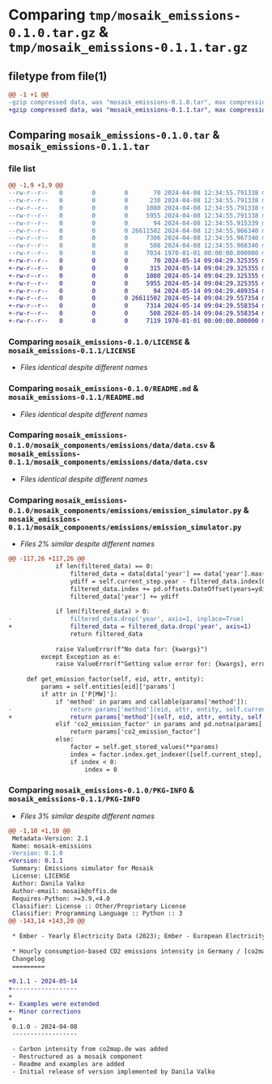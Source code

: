 # Comparing `tmp/mosaik_emissions-0.1.0.tar.gz` & `tmp/mosaik_emissions-0.1.1.tar.gz`

## filetype from file(1)

```diff
@@ -1 +1 @@
-gzip compressed data, was "mosaik_emissions-0.1.0.tar", max compression
+gzip compressed data, was "mosaik_emissions-0.1.1.tar", max compression
```

## Comparing `mosaik_emissions-0.1.0.tar` & `mosaik_emissions-0.1.1.tar`

### file list

```diff
@@ -1,9 +1,9 @@
--rw-r--r--   0        0        0       70 2024-04-08 12:34:55.791338 mosaik_emissions-0.1.0/AUTHORS.txt
--rw-r--r--   0        0        0      230 2024-04-08 12:34:55.791338 mosaik_emissions-0.1.0/CHANGELOG
--rw-r--r--   0        0        0     1080 2024-04-08 12:34:55.791338 mosaik_emissions-0.1.0/LICENSE
--rw-r--r--   0        0        0     5955 2024-04-08 12:34:55.791338 mosaik_emissions-0.1.0/README.md
--rw-r--r--   0        0        0       94 2024-04-08 12:34:55.915339 mosaik_emissions-0.1.0/mosaik_components/emissions/__init__.py
--rw-r--r--   0        0        0 26611502 2024-04-08 12:34:55.966340 mosaik_emissions-0.1.0/mosaik_components/emissions/data/data.csv
--rw-r--r--   0        0        0     7306 2024-04-08 12:34:55.967340 mosaik_emissions-0.1.0/mosaik_components/emissions/emission_simulator.py
--rw-r--r--   0        0        0      508 2024-04-08 12:34:55.968340 mosaik_emissions-0.1.0/pyproject.toml
--rw-r--r--   0        0        0     7034 1970-01-01 00:00:00.000000 mosaik_emissions-0.1.0/PKG-INFO
+-rw-r--r--   0        0        0       70 2024-05-14 09:04:29.325355 mosaik_emissions-0.1.1/AUTHORS.txt
+-rw-r--r--   0        0        0      315 2024-05-14 09:04:29.325355 mosaik_emissions-0.1.1/CHANGELOG
+-rw-r--r--   0        0        0     1080 2024-05-14 09:04:29.325355 mosaik_emissions-0.1.1/LICENSE
+-rw-r--r--   0        0        0     5955 2024-05-14 09:04:29.325355 mosaik_emissions-0.1.1/README.md
+-rw-r--r--   0        0        0       94 2024-05-14 09:04:29.489354 mosaik_emissions-0.1.1/mosaik_components/emissions/__init__.py
+-rw-r--r--   0        0        0 26611502 2024-05-14 09:04:29.557354 mosaik_emissions-0.1.1/mosaik_components/emissions/data/data.csv
+-rw-r--r--   0        0        0     7314 2024-05-14 09:04:29.558354 mosaik_emissions-0.1.1/mosaik_components/emissions/emission_simulator.py
+-rw-r--r--   0        0        0      508 2024-05-14 09:04:29.558354 mosaik_emissions-0.1.1/pyproject.toml
+-rw-r--r--   0        0        0     7119 1970-01-01 00:00:00.000000 mosaik_emissions-0.1.1/PKG-INFO
```

### Comparing `mosaik_emissions-0.1.0/LICENSE` & `mosaik_emissions-0.1.1/LICENSE`

 * *Files identical despite different names*

### Comparing `mosaik_emissions-0.1.0/README.md` & `mosaik_emissions-0.1.1/README.md`

 * *Files identical despite different names*

### Comparing `mosaik_emissions-0.1.0/mosaik_components/emissions/data/data.csv` & `mosaik_emissions-0.1.1/mosaik_components/emissions/data/data.csv`

 * *Files identical despite different names*

### Comparing `mosaik_emissions-0.1.0/mosaik_components/emissions/emission_simulator.py` & `mosaik_emissions-0.1.1/mosaik_components/emissions/emission_simulator.py`

 * *Files 2% similar despite different names*

```diff
@@ -117,26 +117,26 @@
             if len(filtered_data) == 0:
                 filtered_data = data[data['year'] == data['year'].max()]
                 ydiff = self.current_step.year - filtered_data.index[0].year
                 filtered_data.index += pd.offsets.DateOffset(years=ydiff) 
                 filtered_data['year'] += ydiff
             
             if len(filtered_data) > 0:
-                filtered_data.drop('year', axis=1, inplace=True)
+                filtered_data = filtered_data.drop('year', axis=1)
                 return filtered_data
 
             raise ValueError(f"No data for: {kwargs}")
         except Exception as e:
             raise ValueError(f"Getting value error for: {kwargs}, error: {str(e)}")
         
     def get_emission_factor(self, eid, attr, entity):
         params = self.entities[eid]['params']
         if attr in ['P[MW]']:
             if 'method' in params and callable(params['method']):
-                return params['method'](eid, attr, entity, self.current_step, params)
+                return params['method'](self, eid, attr, entity, self.current_step, params)
             elif 'co2_emission_factor' in params and pd.notna(params['co2_emission_factor']):
                 return params['co2_emission_factor']
             else:
                 factor = self.get_stored_values(**params)
                 index = factor.index.get_indexer([self.current_step], method='nearest')[0]
                 if index < 0:
                     index = 0
```

### Comparing `mosaik_emissions-0.1.0/PKG-INFO` & `mosaik_emissions-0.1.1/PKG-INFO`

 * *Files 3% similar despite different names*

```diff
@@ -1,10 +1,10 @@
 Metadata-Version: 2.1
 Name: mosaik-emissions
-Version: 0.1.0
+Version: 0.1.1
 Summary: Emissions simulator for Mosaik
 License: LICENSE
 Author: Danila Valko
 Author-email: mosaik@offis.de
 Requires-Python: >=3.9,<4.0
 Classifier: License :: Other/Proprietary License
 Classifier: Programming Language :: Python :: 3
@@ -143,14 +143,20 @@
 
 * Ember - Yearly Electricity Data (2023); Ember - European Electricity Review (2022); Energy Institute - Statistical Review of World Energy (2023) – with major processing by Our World in Data. “Carbon intensity of electricity generation” [dataset]. Ember, “Yearly Electricity Data”; Ember, “European Electricity Review”; Energy Institute, “Statistical Review of World Energy” [original data]. Retrieved February 27, 2024 from https://ourworldindata.org/grapher/carbon-intensity-electricity
 
 * Hourly consumption-based CO2 emissions intensity in Germany / [co2map.de](https://co2map.de/), INATECH, University of Freiburg. Retrieved February 27, 2024 from https://api.co2map.de/docs
 Changelog
 =========
 
+0.1.1 - 2024-05-14
+------------------
+
+- Examples were extended
+- Minor corrections
+
 0.1.0 - 2024-04-08
 ------------------
 
 - Carbon intensity from co2map.de was added
 - Restructured as a mosaik component
 - Readme and examples are added
 - Initial release of version implemented by Danila Valko
```

